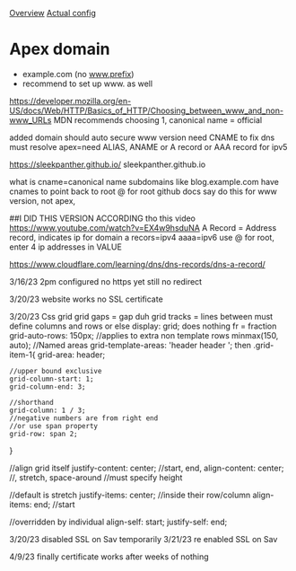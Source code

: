 [Overview](https://docs.github.com/en/pages/configuring-a-custom-domain-for-your-github-pages-site/about-custom-domains-and-github-pages)
[Actual config](https://docs.github.com/en/pages/configuring-a-custom-domain-for-your-github-pages-site/managing-a-custom-domain-for-your-github-pages-site)

# Apex domain
- example.com     (no www.prefix)
- recommend to set up www. as well

https://developer.mozilla.org/en-US/docs/Web/HTTP/Basics_of_HTTP/Choosing_between_www_and_non-www_URLs
MDN recommends choosing 1, canonical name = official

added domain
should auto secure www version
need CNAME to fix dns
must resolve 
apex=need ALIAS, ANAME or A record or AAA record for ipv5

https://sleekpanther.github.io/
sleekpanther.github.io


what is cname=canonical name 
subdomains like blog.example.com have cnames to point back to root
@ for root
github docs say do this for www version, not apex, 


##I DID THIS VERSION ACCORDING tho this video https://www.youtube.com/watch?v=EX4w9hsduNA
A Record = Address record, indicates ip for domain
a recors=ipv4
aaaa=ipv6
use @ for root, enter 4 ip addresses in VALUE


https://www.cloudflare.com/learning/dns/dns-records/dns-a-record/

3/16/23 2pm configured
no https yet
still no redirect


3/20/23
website works
no SSL certificate

3/20/23
Css grid
grid gaps = gap duh
grid tracks = lines between
must define columns and rows or else display: grid; does nothing
fr = fraction	
grid-auto-rows: 150px;	//applies to extra non template rows
minmax(150, auto);
//Named areas
grid-template-areas: 
	'header header
	';
then
.grid-item-1{
	grid-area: header;
	
	//upper bound exclusive
	grid-column-start: 1;
	grid-column-end: 3;

	//shorthand
	grid-column: 1 / 3;
	//negative numbers are from right end
	//or use span property
	grid-row: span 2;
}

//align grid itself
justify-content: center;	//start, end, 
align-content: center;	//, stretch, space-around	//must specify height

//default is stretch
justify-items: center;	//inside their row/column
align-items: end;	//start

//overridden by individual
align-self: start;
justify-self: end;	

3/20/23
disabled SSL on Sav temporarily
3/21/23
re enabled SSL on Sav

4/9/23
finally certificate works after weeks of nothing